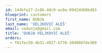 ```yaml
---
id: 144bfe27-2c86-4dc9-ac0a-09d2dd68bd83
blueprint: customers
first_name: DUNJA
last_name: 'VELJKOVIĆ ALEŠ'
email: vadunja@gmail.com
title: 'DUNJA VELJKOVIĆ ALEŠ'
orders:
  - f81fec50-4b31-4927-b776-3040807de309
---
```

